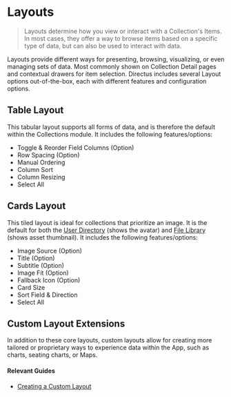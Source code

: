 # Layouts <small></small>

> Layouts determine how you view or interact with a Collection's Items. In most cases, they offer a way to browse items based on a specific type of data, but can also be used to interact with data.

Layouts provide different ways for presenting, browsing, visualizing, or even managing sets of data. Most commonly shown on Collection Detail pages and contextual drawers for item selection. Directus includes several Layout options out-of-the-box, each with different features and configuration options.

## Table Layout

This tabular layout supports all forms of data, and is therefore the default within the Collections module. It includes
the following features/options:

- Toggle & Reorder Field Columns (Option)
- Row Spacing (Option)
- Manual Ordering
- Column Sort
- Column Resizing
- Select All

## Cards Layout

This tiled layout is ideal for collections that prioritize an image. It is the default for both the
[User Directory](/guides/users) (shows the avatar) and [File Library](/guides/files) (shows asset thumbnail). It
includes the following features/options:

- Image Source (Option)
- Title (Option)
- Subtitle (Option)
- Image Fit (Option)
- Fallback Icon (Option)
- Card Size
- Sort Field & Direction
- Select All

<!-- ## Calendar

This temporal layout is ideal for collections that prioritize a date and/or time. It is the default for the [Activity Page](/concepts/activity-and-versions). It includes the following features/options:

* @TODO

 -->

## Custom Layout Extensions

In addition to these core layouts, custom layouts allow for creating more tailored or proprietary ways to experience data within the App, such as charts, seating charts, or Maps.

#### Relevant Guides

- [Creating a Custom Layout](/guides/extensions/layouts)
